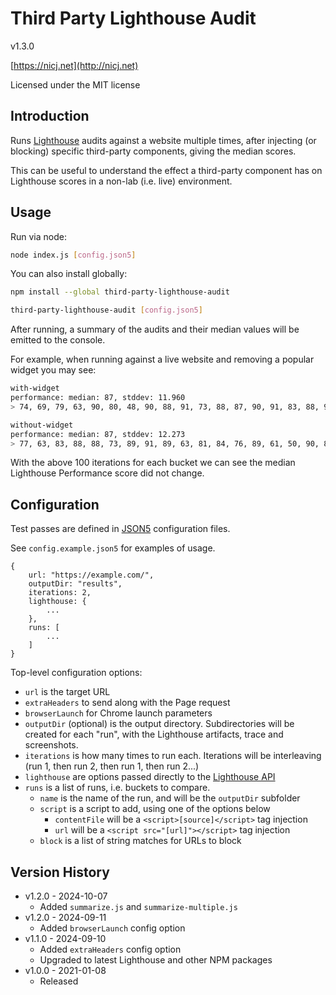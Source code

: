 # Third Party Lighthouse Audit

v1.3.0

[https://nicj.net](http://nicj.net)

Licensed under the MIT license

## Introduction

Runs [Lighthouse](https://developers.google.com/web/tools/lighthouse) audits against a website multiple times, after injecting (or blocking) specific third-party components, giving the median scores.

This can be useful to understand the effect a third-party component has on Lighthouse scores in a non-lab (i.e. live) environment.

## Usage

Run via node:

```sh
node index.js [config.json5]
```

You can also install globally:

```sh
npm install --global third-party-lighthouse-audit

third-party-lighthouse-audit [config.json5]
```

After running, a summary of the audits and their median values will be emitted to the console.

For example, when running against a live website and removing a popular widget you may see:

```sh
with-widget
performance: median: 87, stddev: 11.960
> 74, 69, 79, 63, 90, 80, 48, 90, 88, 91, 73, 88, 87, 90, 91, 83, 88, 90, 71, 79, 88, 85, 89, 90, 81, 71, 87, 78, 77, 78, 70, 62, 73, 91, 88, 91, 89, 89, 90, 64, 56, 87, 90, 87, 87, 48, 81, 87, 68, 87, 90, 82, 89, 64, 87, 83, 78, 91, 89, 86, 85, 82, 86, 87, 91, 70, 88, 37, 91, 91, 86, 87, 92, 87, 91, 87, 91, 91, 84, 88, 90, 89, 87, 91, 39, 88, 58, 59, 57, 90, 91, 74, 86, 77, 88, 74, 82, 84, 91, 90

without-widget
performance: median: 87, stddev: 12.273
> 77, 63, 83, 88, 88, 73, 89, 91, 89, 63, 81, 84, 76, 89, 61, 50, 90, 86, 90, 84, 92, 84, 63, 84, 86, 83, 78, 85, 91, 87, 59, 88, 89, 52, 91, 77, 90, 92, 80, 90, 90, 87, 92, 84, 81, 90, 81, 53, 90, 57, 83, 91, 92, 73, 53, 53, 90, 91, 90, 85, 90, 88, 70, 92, 92, 93, 91, 87, 69, 89, 77, 88, 89, 93, 66, 89, 91, 88, 93, 94, 62, 87, 88, 78, 93, 65, 72, 64, 73, 91, 75, 91, 92, 88, 89, 68, 67, 60, 44, 77 
```

With the above 100 iterations for each bucket we can see the median Lighthouse Performance score did not change.

## Configuration

Test passes are defined in [JSON5](https://json5.org/) configuration files.

See `config.example.json5` for examples of usage.

```json5
{
    url: "https://example.com/",
    outputDir: "results",
    iterations: 2,
    lighthouse: {
        ...
    },
    runs: [
        ...
    ]
}
```

Top-level configuration options:

* `url` is the target URL
* `extraHeaders` to send along with the Page request
* `browserLaunch` for Chrome launch parameters
* `outputDir` (optional) is the output directory.  Subdirectories will be created for each "run", with the Lighthouse artifacts, trace and screenshots.
* `iterations` is how many times to run each.  Iterations will be interleaving (run 1, then run 2, then run 1, then run 2...)
* `lighthouse` are options passed directly to the [Lighthouse API](https://github.com/GoogleChrome/lighthouse)
* `runs` is a list of runs, i.e. buckets to compare.  
  * `name` is the name of the run, and will be the `outputDir` subfolder
  * `script` is a script to add, using one of the options below
    * `contentFile` will be a `<script>[source]</script>` tag injection
    * `url` will be a `<script src="[url]"></script>` tag injection
  * `block` is a list of string matches for URLs to block

## Version History

* v1.2.0 - 2024-10-07
  * Added `summarize.js` and `summarize-multiple.js`
* v1.2.0 - 2024-09-11
  * Added `browserLaunch` config option
* v1.1.0 - 2024-09-10
  * Added `extraHeaders` config option
  * Upgraded to latest Lighthouse and other NPM packages
* v1.0.0 - 2021-01-08
  * Released
